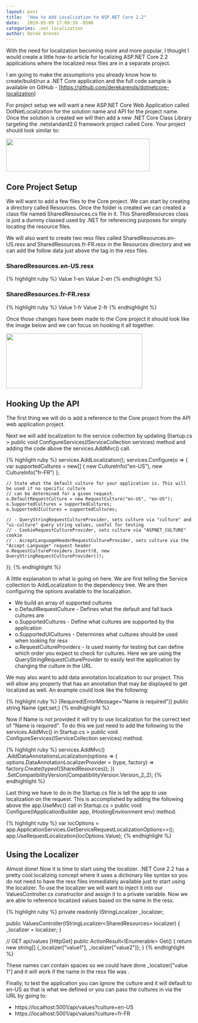 ```yaml
---
layout: post
title:  "How to Add Localization to ASP.NET Core 2.2"
date:   2019-05-09 17:09:39 -0500
categories: .net localization
author: Derek Arends
---
```

 
With the need for localization becoming more and more popular, I thought I would create a little how-to article for localizing ASP.NET Core 2.2 applications where the localized resx files are in a separate project.

I am going to make the assumptions you already know how to create/build/run a .NET Core application and the full code sample is available on GitHub - [https://github.com/derekarends/dotnetcore-localization]

For project setup we will want a new ASP.NET Core Web Application called DotNetLocalization for the solution name and API for the project name.  Once the solution is created we will then add a new .NET Core Class Library targeting the .netstandard2.0 framework project called Core.  Your project should look similar to:

<img src="{{site.url}}/assets/DotNetLocalizationProjectStructure.png" alt="" class="wp-image-212" width="388" height="88"/>

## Core Project Setup

We will want to add a few files to the Core project.  We can start by creating a directory called Resources.  Once the folder is created we can created a class file named SharedResources.cs file in it.  This SharedResources class is just a dummy classed used by .NET for referencing purposes for simply locating the resource files.

We will also want to create two resx files called SharedResources.en-US.resx and SharedResources.fr-FR.resx in the Resources directory and we can add the follow data just above the </root> tag in the resx files.

### SharedResources.en-US.resx

{% highlight ruby %}
<data name="value1" xml:space="preserve">
    <value>Value 1-en</value>
</data>
<data name="value2" xml:space="preserve">
    <value>Value 2-en</value>
</data>
{% endhighlight %}

### SharedResources.fr-FR.resx

{% highlight ruby %}
<data name="value1" xml:space="preserve">
    <value>Value 1-fr</value>
</data>
<data name="value2" xml:space="preserve">
    <value>Value 2-fr</value>
</data>
{% endhighlight %}

Once those changes have been made to the Core project it should look like the image below and we can focus on hooking it all together.

<img src="{{site.url}}/assets/DotNetLocalizationCoreStructure.png" alt="" class="wp-image-249" width="368" height="148"/>

## Hooking Up the API

The first thing we will do is add a reference to the Core project from the API web application project.

Next we will add localization to the service collection by updating Startup.cs > public void ConfigureServices(IServiceCollection services) method and adding the code above the services.AddMvc() call.

{% highlight ruby %}
services.AddLocalization();
services.Configure<RequestLocalizationOptions>(o =>
{
    var supportedCultures = new[]
    {
        new CultureInfo("en-US"),
        new CultureInfo("fr-FR")
    };

    // State what the default culture for your application is. This will be used if no specific culture
    // can be determined for a given request.
    o.DefaultRequestCulture = new RequestCulture("en-US", "en-US");
    o.SupportedCultures = supportedCultures;
    o.SupportedUICultures = supportedCultures;

    // - QueryStringRequestCultureProvider, sets culture via "culture" and "ui-culture" query string values, useful for testing
    // - CookieRequestCultureProvider, sets culture via "ASPNET_CULTURE" cookie
    // - AcceptLanguageHeaderRequestCultureProvider, sets culture via the "Accept-Language" request header
    o.RequestCultureProviders.Insert(0, new QueryStringRequestCultureProvider());
});
{% endhighlight %}

A little explanation to what is going on here. We are first telling the Service collection to AddLocalization to the dependency tree. We are then configuring the options available to the localization.

* We build an array of supported cultures
* o.DefaultRequestCulture - Defines what the default and fall back cultures are
* o.SupportedCultures - Define what cultures are supported by the application
* o.SupportedUICultures - Determines what cultures should be used when looking for resx
* o.RequestCultureProviders - Is used mainly for testing but can define which order you expect to check for cultures.  Here we are using the QueryStringRequestCultureProvider to easily test the application by changing the culture in the URL

We may also want to add data annotation localization to our project.  This will allow any property that has an annotation that may be displayed to get localized as well.  An example could look like the following:

{% highlight ruby %}
[Required(ErrorMessage="Name is required")]
public string Name {get;set;}
{% endhighlight %}

Now if Name is not provided it will try to use localization for the correct text of "Name is required".  To do this we just need to add the following to the services.AddMvc() in Startup.cs > public void ConfigureServices(IServiceCollection services) method.

{% highlight ruby %}
services.AddMvc()
  .AddDataAnnotationsLocalization(options =>
  {
      options.DataAnnotationLocalizerProvider = (type, factory) =>
          factory.Create(typeof(SharedResources));
  })
  .SetCompatibilityVersion(CompatibilityVersion.Version_2_2);
{% endhighlight %}

Last thing we have to do in the Startup.cs file is tell the app to use localization on the request.  This is accomplished by adding the following above the app.UseMvc() call in Startup.cs > public void Configure(IApplicationBuilder app, IHostingEnvironment env) method.

{% highlight ruby %}
var locOptions = app.ApplicationServices.GetService<IOptions>RequestLocalizationOptions>>();
      app.UseRequestLocalization(locOptions.Value);
{% endhighlight %}

## Using the Localizer

Almost done! Now it is time to start using the localizer.  .NET Core 2.2 has a pretty cool localizing concept where it uses a dictionary like syntax so you do not need to have the resx files immediately available just to start using the localizer.  To use the localizer we will want to inject it into our ValuesController.cs constructor and assign it to a private variable.  Now we are able to reference localized values based on the name in the resx.

{% highlight ruby %}
private readonly IStringLocalizer<SharedResources> _localizer;

public ValuesController(IStringLocalizer&lt;SharedResources> localizer)
{
    _localizer = localizer;
}

// GET api/values
[HttpGet]
public ActionResult<IEnumerable<string>> Get()
{
    return new string[] {_localizer["value1"], _localizer["value2"]};
}
{% endhighlight %}

These names can contain spaces so we could have done _localizer["value 1"] and it will work if the name in the resx file was <data name="value 1">.

Finally, to test the application you can ignore the culture and it will default to en-US as that is what we defined or you can pass the cultures in via the URL by going to:

* https://localhost:5001/api/values?culture=en-US
* https://localhost:5001/api/values?culture=fr-FR

[https://github.com/derekarends/dotnetcore-localization]: https://github.com/derekarends/dotnetcore-localization
[https://localhost:5001/api/values?culture=en-US]: https://localhost:5001/api/values?culture=en-US
[https://localhost:5001/api/values?culture=fr-FR]: https://localhost:5001/api/values?culture=fr-FR
